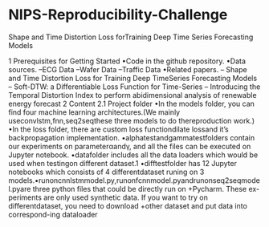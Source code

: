 # NIPS-Reproducibility-Challenge
Shape and Time Distortion Loss forTraining Deep Time Series Forecasting Models



1  Prerequisites for Getting Started
•Code in the github repository.
•Data sources.
–ECG Data
–Wafer Data
–Traffic Data
•Related papers.
–  Shape  and  Time  Distortion  Loss  for  Training  Deep  TimeSeries Forecasting Models
–  Soft-DTW: a Differentiable Loss Function for Time-Series
–  Introducing  the  Temporal  Distortion  Index  to  perform  abidimensional analysis of renewable energy forecast
2  Content
2.1  Project folder
•In  the  models  folder,  you  can  find  four  machine  learning  architectures.(We  mainly  useconvlstm,fnn,seq2seqthese  three  models  to  do  thereproduction work.)
•In the loss folder, there are custom loss functiondilate lossand it’s backpropagation implementation.
•alphatestandgammatestfolders contain our experiments on parameterαandγ, and all the files can be executed on Jupyter notebook.
•datafolder includes all the data loaders which would be used when testingon different dataset.1
•difftestfolder  has  12  Jupyter  notebooks  which  consists  of  4  differentdataset runing on 3 models.•runoncnnlstmmodel.py,runonfcnnmodel.pyandrunonseq2seqmodel.pyare three python files that could be directly run on +Pycharm.  These ex-periments are only used synthetic data.  If you want to try on differentdataset, you need to download +other dataset and put data into correspond-ing dataloader
